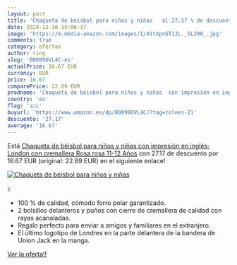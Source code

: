 ```yaml
---
layout: post
title: 'Chaqueta de béisbol para niños y niñas   al 27.17 % de descuento'
date: 2020-12-16 15:06:17
image: 'https://m.media-amazon.com/images/I/41tXpnGT1JL._SL200_.jpg'
comments: true
category: ofertas
author: ring
slug: 'B0099OVL4C-es'
actualPrice: 16.67 EUR
currency: EUR
price: 16.67
comparePrice: 22.89 EUR
prodname: 'Chaqueta de béisbol para niños y niñas  con impresión en inglés: London  con cremallera Rosa rosa 11-12 Años'
country: 'es'
flag: '🇪🇸'
buyurl: 'https://www.amazon.es/dp/B0099OVL4C/?tag=tolees-21'
descuento: '27.17'
average: '16.67'
---
```


Está [Chaqueta de béisbol para niños y niñas  con impresión en inglés: London  con cremallera Rosa rosa 11-12 Años](https://www.amazon.es/dp/B0099OVL4C/?tag=tolees-21) con 27.17 de descuento por 16.67 EUR (original: 22.89 EUR) en el siguiente enlace!

[![Chaqueta de béisbol para niños y niñas  ](https://m.media-amazon.com/images/I/41tXpnGT1JL._SL200_.jpg)](https://www.amazon.es/dp/B0099OVL4C/?tag=tolees-21)

ℹ️:

- 100 % de calidad, cómodo forro polar garantizado.
- 2 bolsillos delanteros y puños con cierre de cremallera de calidad con rayas acanaladas.
- Regalo perfecto para enviar a amigos y familiares en el extranjero.
- El último logotipo de Londres en la parte delantera de la bandera de Union Jack en la manga.

[Ver la oferta!!](https://www.amazon.es/dp/B0099OVL4C/?tag=tolees-21)
